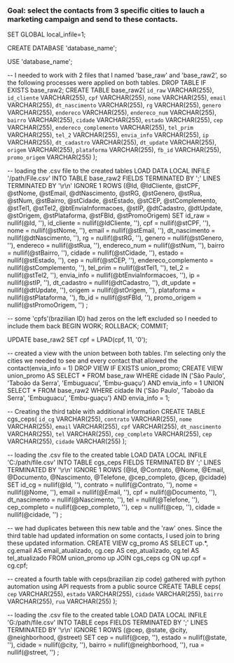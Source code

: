 ### Goal: select the contacts from 3 specific cities to lauch a marketing campaign and send to these contacts.

SET GLOBAL local_infile=1;

CREATE DATABASE 'database_name';

USE 'database_name';

-- I needed to work with 2 files that I named 'base_raw' and 'base_raw2', so the following processes were applied on both tables.
DROP TABLE IF EXISTS base_raw2;
CREATE TABLE base_raw2(
	`id_raw` VARCHAR(255),
    `id_cliente` VARCHAR(255),
    `cpf` VARCHAR(255),
    `nome` VARCHAR(255),
    `email` VARCHAR(255),
    `dt_nascimento` VARCHAR(255),
    `rg` VARCHAR(255),
    `genero` VARCHAR(255),
    `endereco` VARCHAR(255),
    `endereco_num` VARCHAR(255),
    `bairro` VARCHAR(255),
    `cidade` VARCHAR(255),
    `estado` VARCHAR(255),
    `cep` VARCHAR(255),
    `endereco_complemento` VARCHAR(255),
    `tel_prim` VARCHAR(255),
    `tel_2` VARCHAR(255),
    `envia_info` VARCHAR(255),
    `ip` VARCHAR(255),
    `dt_cadastro` VARCHAR(255),
    `dt_update` VARCHAR(255),
    `origem` VARCHAR(255),
    `plataforma` VARCHAR(255),
    `fb_id` VARCHAR(255),
    `promo_origem` VARCHAR(255)
);

-- loading the .csv file to the created tables
LOAD DATA LOCAL INFILE '/path/File.csv'
INTO TABLE base_raw2
FIELDS TERMINATED BY ';'
LINES TERMINATED BY '\r\n'
IGNORE 1 ROWS
(@Id, @IdCliente, @stCPF, @stNome, @stEmail, @dtNascimento, @stRG, @stGenero, @stRua, @stNum, @stBairro, @stCidade, @stEstado, @stCEP, @stComplemento, @stTel1, @stTel2, @btEnviaInformacoes, @stIP, @dtCadastro, @dtUpdate, @stOrigem, @stPlataforma, @stFBId, @stPromoOrigem)
SET
id_raw = nullif(@Id, ''),
id_cliente = nullif(@IdCliente, ''),
cpf = nullif(@stCPF, ''),
nome = nullif(@stNome, ''),
email = nullif(@stEmail, ''),
dt_nascimento = nullif(@dtNascimento, ''),
rg = nullif(@stRG, ''),
genero = nullif(@stGenero, ''),
endereco = nullif(@stRua, ''),
endereco_num = nullif(@stNum, ''),
bairro = nullif(@stBairro, ''),
cidade = nullif(@stCidade, ''),
estado = nullif(@stEstado, ''),
cep = nullif(@stCEP, ''),
endereco_complemento = nullif(@stComplemento, ''),
tel_prim = nullif(@stTel1, ''),
tel_2 = nullif(@stTel2, ''),
envia_info = nullif(@btEnviaInformacoes, ''),
ip = nullif(@stIP, ''),
dt_cadastro = nullif(@dtCadastro, ''),
dt_update = nullif(@dtUpdate, ''),
origem = nullif(@stOrigem, ''),
plataforma = nullif(@stPlataforma, ''),
fb_id = nullif(@stFBId, ''),
promo_origem = nullif(@stPromoOrigem, '')
;

-- some 'cpfs'(brazilian ID) had zeros on the left excluded so I needed to include them back 
BEGIN WORK;
ROLLBACK;
COMMIT;

UPDATE base_raw2
SET cpf = LPAD(cpf, 11, '0');

-- created a view with the union between both tables. I'm selecting only the cities we needed to see and every contact that allowed the contact(envia_info = 1)
DROP VIEW IF EXISTS union_promo;
CREATE VIEW union_promo AS
SELECT *
	FROM base_raw
	WHERE cidade IN ('São Paulo', 'Taboão da Serra', 'Embuguacu', 'Embu-guaçu') AND envia_info = 1
UNION
SELECT *
	FROM base_raw2
    WHERE cidade IN ('São Paulo', 'Taboão da Serra', 'Embuguacu', 'Embu-guaçu') AND envia_info = 1;

-- Creating the third table with additional information
CREATE TABLE cgs_ceps(
	`id_cg` VARCHAR(255),
    `contrato` VARCHAR(255),
    `nome` VARCHAR(255),
    `email` VARCHAR(255),
    `cpf` VARCHAR(255),
    `dt_nascimento` VARCHAR(255),
    `tel` VARCHAR(255),
    `cep_completo` VARCHAR(255),
    `cep` VARCHAR(255),
    `cidade` VARCHAR(255)
);

-- loading the .csv file to the created table
LOAD DATA LOCAL INFILE 'C:/path/file.csv'
INTO TABLE cgs_ceps
FIELDS TERMINATED BY ';'
LINES TERMINATED BY '\r\n'
IGNORE 1 ROWS
(@Id, @Contrato, @Nome, @Email, @Documento, @Nascimento, @Telefone, @cep_completo, @cep, @cidade)
SET
id_cg = nullif(@Id, ''),
contrato = nullif(@Contrato, ''),
nome = nullif(@Nome, ''),
email = nullif(@Email, ''),
cpf = nullif(@Documento, ''),
dt_nascimento = nullif(@Nascimento, ''),
tel = nullif(@Telefone, ''),
cep_completo = nullif(@cep_completo, ''),
cep = nullif(@cep, ''),
cidade = nullif(@cidade, '')
;

-- we had duplicates between this new table and the 'raw' ones. Since the third table had updated information on some contacts, I used join to bring these updated information.
CREATE VIEW cg_promo AS
SELECT up.*, cg.email AS email_atualizado, cg.cep AS cep_atualizado, cg.tel AS tel_atualizado
FROM union_promo up
	JOIN cgs_ceps cg
    ON up.cpf = cg.cpf;

-- created a fourth table with ceps(brazilian zip code) gathered with python automation using API requests from a public source
CREATE TABLE ceps(
	`cep` VARCHAR(255),
    `estado` VARCHAR(255),
    `cidade` VARCHAR(255),
    `bairro` VARCHAR(255),
    `rua` VARCHAR(255)
);

-- loading the .csv file to the created table
LOAD DATA LOCAL INFILE 'G:/path/file.csv'
INTO TABLE ceps
FIELDS TERMINATED BY ';'
LINES TERMINATED BY '\r\n'
IGNORE 1 ROWS
(@cep, @state, @city, @neighborhood, @street)
SET
cep = nullif(@cep, ''),
estado = nullif(@state, ''),
cidade = nullif(@city, ''),
bairro = nullif(@neighborhood, ''),
rua = nullif(@street, '')
;

